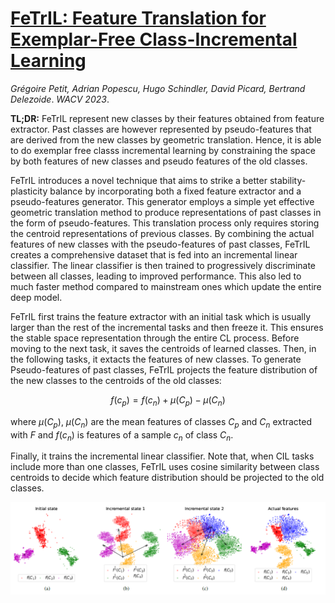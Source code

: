 # [FeTrIL: Feature Translation for Exemplar-Free Class-Incremental Learning](https://openaccess.thecvf.com/content/WACV2023/html/Petit_FeTrIL_Feature_Translation_for_Exemplar-Free_Class-Incremental_Learning_WACV_2023_paper.html)
*Grégoire Petit, Adrian Popescu, Hugo Schindler, David Picard, Bertrand Delezoide*. *WACV 2023*.

**TL;DR:** FeTrIL represent new classes by their features obtained from feature extractor. Past classes are however represented by pseudo-features that are derived from the new classes by geometric translation.
Hence, it is able to do exemplar free classs incremental learning by constraining the space by both features of new classes and pseudo features of the old classes.


FeTrIL introduces a novel technique that aims to strike a better stability-plasticity balance by incorporating both a fixed feature extractor and a pseudo-features generator. 
This generator employs a simple yet effective geometric translation method to produce representations of past classes in the form of pseudo-features. 
This translation process only requires storing the centroid representations of previous classes. 
By combining the actual features of new classes with the pseudo-features of past classes, FeTrIL creates a comprehensive dataset that is fed into an incremental linear classifier. 
The linear classifier is then trained to progressively discriminate between all classes, leading to improved performance.
This also led to much faster method compared to mainstream ones which update the entire deep model.

FeTrIL first trains the feature extractor with an initial task which is usually larger than the rest of the incremental tasks and then freeze it.
This ensures the stable space representation through the entire CL process.
Before moving to the next task, it saves the centroids of learned classes.
Then, in the following tasks, it extacts the features of new classes.
To generate Pseudo-features of past classes, FeTrIL projects the feature distribution of the new classes to the centroids of the old classes:

$$
f(c_p)=f(c_n)+\mu(C_p)-\mu(C_n)
$$

where $μ(C_p)$, $μ(C_n)$ are the mean features of classes $C_p$ and $C_n$ extracted with $F$ and $f(c_n)$ is features of a sample $c_n$ of class $C_n$.

Finally, it trains the incremental linear classifier.
Note that, when CIL tasks include more than one classes, FeTrIL uses cosine similarity between class centroids to decide which feature distribution should be projected to the old classes. 

<p align="center">
  <img src="https://github.com/muratonuryildirim/muratonuryildirim/blob/master/blog/img/fetril.png?raw=true" width=800>
</p>
